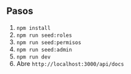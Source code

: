 ## Pasos
1. `npm install`
2. `npm run seed:roles`
3. `npm run seed:permisos`
4. `npm run seed:admin`
5. `npm run dev`
6. Abre `http://localhost:3000/api/docs`


